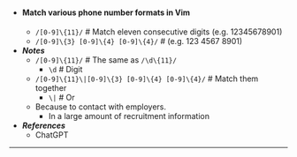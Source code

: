 - #### Match various phone number formats in Vim
    - `/[0-9]\{11}/` # Match eleven consecutive digits (e.g. 12345678901)
    - `/[0-9]\{3} [0-9]\{4} [0-9]\{4}/` # (e.g. 123 4567 8901)
- ***Notes***
    - `/[0-9]\{11}/` # The same as `/\d\{11}/`
        - `\d` # Digit
    - `/[0-9]\{11}\|[0-9]\{3} [0-9]\{4} [0-9]\{4}/` # Match them together
        - `\|` # Or
    - Because to contact with employers.
        - In a large amount of recruitment information
- ***References***
    - ChatGPT
- ---
